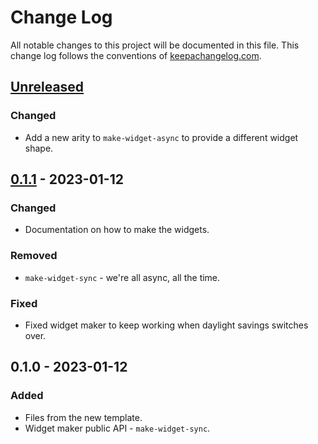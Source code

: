 # Change Log
All notable changes to this project will be documented in this file. This change log follows the conventions of [keepachangelog.com](http://keepachangelog.com/).

## [Unreleased]
### Changed
- Add a new arity to `make-widget-async` to provide a different widget shape.

## [0.1.1] - 2023-01-12
### Changed
- Documentation on how to make the widgets.

### Removed
- `make-widget-sync` - we're all async, all the time.

### Fixed
- Fixed widget maker to keep working when daylight savings switches over.

## 0.1.0 - 2023-01-12
### Added
- Files from the new template.
- Widget maker public API - `make-widget-sync`.

[Unreleased]: https://sourcehost.site/your-name/token-matcher/compare/0.1.1...HEAD
[0.1.1]: https://sourcehost.site/your-name/token-matcher/compare/0.1.0...0.1.1

